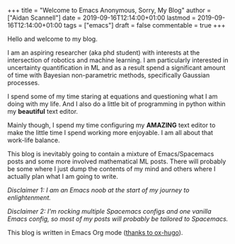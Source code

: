 +++
title = "Welcome to Emacs Anonymous, Sorry, My Blog"
author = ["Aidan Scannell"]
date = 2019-09-16T12:14:00+01:00
lastmod = 2019-09-16T12:14:00+01:00
tags = ["emacs"]
draft = false
commentable = true
+++

Hello and welcome to my blog.

I am an aspiring researcher (aka phd student) with interests at the intersection of robotics and machine learning.
I am particularly interested in uncertainty quantification in ML and as a result spend a significant amount of time with Bayesian non-parametric methods, specifically Gaussian processes.

I spend some of my time staring at equations and questioning what I am doing with my life.
And I also do a little bit of programming in python within my **beautiful** text editor.

Mainly though, I spend my time configuring my **AMAZING** text editor to make the little time I spend working more enjoyable.
I am all about that work-life balance.

This blog is inevitably going to contain a mixture of Emacs/Spacemacs posts and some more involved mathematical ML posts.
There will probably be some where I just dump the contents of my mind and others where I actually plan what I am going to write.

_Disclaimer 1: I am an Emacs noob at the start of my journey to enlightenment._

_Disclaimer 2: I'm rocking multiple Spacemacs configs and one vanilla Emacs config, so most of my posts will probably be tailored to Spacemacs._

This blog is written in Emacs Org mode ([thanks to ox-hugo](https://ox-hugo.scripter.co/)).
